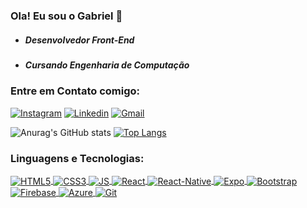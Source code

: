 ### Ola! Eu sou o Gabriel 👋

<ul>

<li>

##### Desenvolvedor Front-End

</li>
<li>

##### Cursando Engenharia de Computação

</li>

</ul>

### Entre em Contato comigo:

[![Instagram](https://img.shields.io/badge/Instagram-E4405F?style=for-the-badge&logo=instagram&logoColor=white)](https://www.instagram.com/gkanawati_/) [![Linkedin](https://img.shields.io/badge/LinkedIn-0077B5?style=for-the-badge&logo=linkedin&logoColor=white)](https://www.linkedin.com/in/gabrielkanawati/) [![Gmail](https://img.shields.io/badge/Gmail-D14836?style=for-the-badge&logo=gmail&logoColor=white)](mailto:gabrielkanawati130@gmail.com)

![Anurag's GitHub stats](https://github-readme-stats.vercel.app/api?username=gkanawati&show_icons=true&theme=dracula) [![Top Langs](https://github-readme-stats.vercel.app/api/top-langs/?username=gkanawati&layout=compact)](https://github.com/gkanawati/github-readme-stats)

### Linguagens e Tecnologias:

<div style="display: inline-block">
    <a href='https://www.w3schools.com/html/' target="_blank">
    <img align='center' alt='HTML5' src="https://img.shields.io/badge/HTML5-E34F26?style=for-the-badge&logo=html5&logoColor=white" />
   </a>
    <a href='https://www.w3schools.com/css/' target="_blank">
    <img align='center' alt='CSS3' src="https://img.shields.io/badge/CSS3-1572B6?style=for-the-badge&logo=css3&logoColor=white" />
   </a>
    <a href='https://developer.mozilla.org/en-US/docs/Web/JavaScript/' target="_blank">
    <img align='center' alt='JS' src="https://img.shields.io/badge/JavaScript-F7DF1E?style=for-the-badge&logo=javascript&logoColor=black" />
   </a>
    <a href='https://pt-br.reactjs.org/' target="_blank">
    <img align='center' alt='React' src="https://img.shields.io/badge/React-20232A?style=for-the-badge&logo=react&logoColor=61DAFB" />
   </a>
    <a href='https://reactnative.dev/' target="_blank">
    <img align='center' alt='React-Native' src="https://img.shields.io/badge/React_Native-20232A?style=for-the-badge&logo=react&logoColor=61DAFB" />
   </a>
    <a href='https://expo.dev/' target="_blank">
    <img align='center' alt='Expo' src="https://img.shields.io/badge/expo-1C1E24?style=for-the-badge&logo=expo&logoColor=#D04A37" />
   </a>
    <a href='https://getbootstrap.com/' target="_blank">
    <img align='center' alt='Bootstrap' src="https://img.shields.io/badge/Bootstrap-563D7C?style=for-the-badge&logo=bootstrap&logoColor=white" />
   </a>
    <a href='https://firebase.google.com/' target="_blank">
    <img align='center' alt='Firebase' src="https://img.shields.io/badge/firebase-%23039BE5.svg?style=for-the-badge&logo=firebase" />
   </a>
    <a href='https://azure.microsoft.com/pt-br/' target="_blank">
    <img align='center' alt='Azure' src="https://img.shields.io/badge/azure-%230072C6.svg?style=for-the-badge&logo=microsoftazure&logoColor=white" />
   </a>
    <a href='https://git-scm.com/' target="_blank">
    <img align='center' alt='Git' src="https://img.shields.io/badge/Git-E34F26?style=for-the-badge&logo=git&logoColor=white" />
   </a>
</div>

